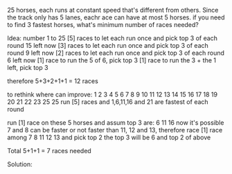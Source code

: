 25 horses, each runs at constant speed that's different from others.
Since the track only has 5 lanes, eachr ace can have at most 5 horses.
if you need to find 3 fastest horses, what's minimum number of races needed?

Idea:
number 1 to 25
[5] races to let each run once and pick top 3 of each round
15 left now
[3] races to let each run once and pick top 3 of each round
9 left now
[2] races to let each run once and pick top 3 of each round
6 left now
[1] race to run the 5 of 6, pick top 3 
[1] race to run the 3 + the 1 left, pick top 3

therefore 5+3+2+1+1 = 12 races

to rethink where can improve:
1   2   3   4   5
6   7   8   9   10
11  12  13  14  15
16  17  18  19  20
21  22  23  25  25
run [5] races and 1,6,11,16 and 21 are fastest of each round

run [1] race on these 5 horses and assum top 3 are:
6   11  16 
now it's possible 7 and 8 can be faster or not faster than 11, 12 and 13,
therefore
race [1] race among 7  8   11  12  13 and pick top 2
the top 3 will be 6  and top 2 of above

Total 5+1+1 = 7 races needed

Solution:

